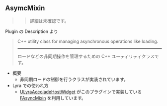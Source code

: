 ## AsymcMixin

>> 詳細は未確認です。

Plugin の Description より
> C++ utility class for managing asynchronous operations like loading.  
> 
> ----
> ロードなどの非同期操作を管理するための C++ ユーティリティクラスです。  

* 概要
	* 非同期ロードの制御を行うクラスが実装されています。
* Lyra での使われ方
	* [ULyraAccoladeHostWidget] がこのプラグインで実装している [FAsyncMixin] を利用しています。

<!--- ページ内のリンク --->

<!--- 自前の画像へのリンク --->

<!--- generated --->
[ULyraAccoladeHostWidget]: ../../Lyra/GameplayMessageAccolade/ULyraAccoladeHostWidget.md#ulyraaccoladehostwidget
[FAsyncMixin]: ../../Plugin/AsyncMixin/FAsyncMixin.md#fasyncmixin

